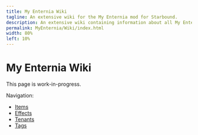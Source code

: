 ```yaml
---
title: My Enternia Wiki
tagline: An extensive wiki for the My Enternia mod for Starbound.
description: An extensive wiki containing information about all My Enternia items, objects, weather, planets, biomes, codex entries, lore, trivia, modding info and more.
permalink: MyEnternia/Wiki/index.html
width: 80%
left: 10%
---
```


# My Enternia Wiki

This page is work-in-progress.

Navigation:

- [Items](Items)
- [Effects](Effects)
- [Tenants](Tenants)
- [Tags](Tags)

